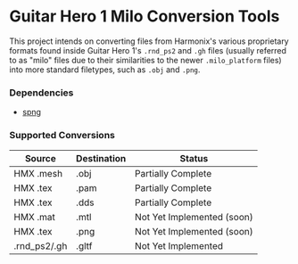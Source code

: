 # Guitar Hero 1 Milo Conversion Tools

This project intends on converting files from Harmonix's various proprietary
formats found inside Guitar Hero 1's `.rnd_ps2` and `.gh` files (usually referred
to as "milo" files due to their similarities to the newer `.milo_platform` files)
into more standard filetypes, such as `.obj` and `.png`.

### Dependencies
- [spng](https://libspng.org/)

### Supported Conversions

|   Source      |   Destination |   Status                      |
|---------------|---------------|-------------------------------|
|   HMX .mesh   |   .obj        |   Partially Complete          |
|   HMX .tex    |   .pam        |   Partially Complete          |
|   HMX .tex    |   .dds        |   Partially Complete          |
|   HMX .mat    |   .mtl        |   Not Yet Implemented (soon)  |
|   HMX .tex    |   .png        |   Not Yet Implemented (soon)  |
|  .rnd_ps2/.gh |   .gltf       |   Not Yet Implemented         |
